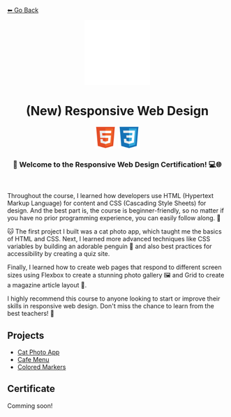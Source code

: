 [⬅ Go Back](https://github.com/JpMunhozOliveira#courses)
 
<p align="center">
  <a href="https://www.freecodecamp.org/learn/2022/responsive-web-design/">
    <img src="https://github.com/JpMunhozOliveira/JpMunhozOliveira/blob/main/resources/icons/courses/freecodecamp/fcc_primary_small.svg" alt="FreeCodeCamp" width="150" height="150"/>
  </a>
</p>

<h1 align="center">(New) Responsive Web Design</h1>

<p align="center">
  <a href="#"><img readonly src="https://github.com/JpMunhozOliveira/JpMunhozOliveira/blob/main/resources/icons/programming/html5/html5-original.svg" alt="Html Logo" width="50" height="50"></a>
  <a href="#"><img src="https://github.com/JpMunhozOliveira/JpMunhozOliveira/blob/main/resources/icons/programming/css3/css3-original.svg" alt="Css Logo" width="50" height="50"></a>
</p>

<h3 align="center">
👋 Welcome to the Responsive Web Design Certification! 💻🌐
</h3><br>

Throughout the course, I learned how developers use HTML (Hypertext Markup Language) for content and CSS (Cascading Style Sheets) for design. And the best part is, the course is beginner-friendly, so no matter if you have no prior programming experience, you can easily follow along. 🤗

🐱 The first project I built was a cat photo app, which taught me the basics of HTML and CSS. Next, I learned more advanced techniques like CSS variables by building an adorable penguin 🐧 and also best practices for accessibility by creating a quiz site.

Finally, I learned how to create web pages that respond to different screen sizes using Flexbox to create a stunning photo gallery 🖼️ and Grid to create a magazine article layout 📰.

I highly recommend this course to anyone looking to start or improve their skills in responsive web design. Don't miss the chance to learn from the best teachers! 🚀
 
## Projects
- [Cat Photo App](CatPhotoApp)
- [Cafe Menu](CafeMenu)
- [Colored Markers](ColoredMarkers)

## Certificate

Comming soon!

